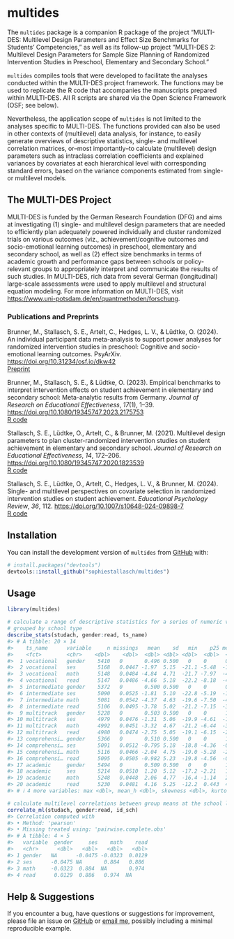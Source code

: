 
<!-- README.md is generated from README.Rmd. Please edit that file -->

# multides

<!-- badges: start -->
<!-- badges: end -->

The `multides` package is a companion R package of the project
“MULTI-DES: Multilevel Design Parameters and Effect Size Benchmarks for
Students’ Competencies,” as well as its follow-up project “MULTI-DES 2:
Multilevel Design Parameters for Sample Size Planning of Randomized
Intervention Studies in Preschool, Elementary and Secondary School.”

`multides` compiles tools that were developed to facilitate the analyses
conducted within the MULTI-DES project framework. The functions may be
used to replicate the R code that accompanies the manuscripts prepared
within MULTI-DES. All R scripts are shared via the Open Science
Framework (OSF; see below).

Nevertheless, the application scope of `multides` is not limited to the
analyses specific to MULTI-DES. The functions provided can also be used
in other contexts of (multilevel) data analysis, for instance, to easily
generate overviews of descriptive statistics, single- and multilevel
correlation matrices, or–most importantly–to calculate (multilevel)
design parameters such as intraclass correlation coefficients and
explained variances by covariates at each hierarchical level with
corresponding standard errors, based on the variance components
estimated from single- or multilevel models.

## The MULTI-DES Project

MULTI-DES is funded by the German Research Foundation (DFG) and aims at
investigating (1) single- and multilevel design parameters that are
needed to efficiently plan adequately powered individually and cluster
randomized trials on various outcomes (viz., achievement/cognitive
outcomes and socio-emotional learning outcomes) in preschool, elementary
and secondary school, as well as (2) effect size benchmarks in terms of
academic growth and performance gaps between schools or policy-relevant
groups to appropriately interpret and communicate the results of such
studies. In MULTI-DES, rich data from several German (longitudinal)
large-scale assessments were used to apply multilevel and structural
equation modeling. For more information on MULTI-DES, visit
<https://www.uni-potsdam.de/en/quantmethoden/forschung>.

### Publications and Preprints

Brunner, M., Stallasch, S. E., Artelt, C., Hedges, L. V., & Lüdtke, O.
(2024). An individual participant data meta-analysis to support power
analyses for randomized intervention studies in preschool: Cognitive and
socio-emotional learning outcomes. PsyArXiv.
<https://doi.org/10.31234/osf.io/dkw42> <br>
[Preprint](https://osf.io/preprints/psyarxiv/dkw42)

Brunner, M., Stallasch, S. E., & Lüdtke, O. (2023). Empirical benchmarks
to interpret intervention effects on student achievement in elementary
and secondary school: Meta-analytic results from Germany. *Journal of
Research on Educational Effectiveness*, *17*(1), 1–39.
<https://doi.org/10.1080/19345747.2023.2175753> <br> [R
code](https://osf.io/wp5rf)

Stallasch, S. E., Lüdtke, O., Artelt, C., & Brunner, M. (2021).
Multilevel design parameters to plan cluster-randomized intervention
studies on student achievement in elementary and secondary school.
*Journal of Research on Educational Effectiveness*, *14*, 172–206.
<https://doi.org/10.1080/19345747.2020.1823539> <br> [R
code](https://osf.io/2w8nt)

Stallasch, S. E., Lüdtke, O., Artelt, C., Hedges, L. V., & Brunner, M.
(2024). Single- and multilevel perspectives on covariate selection in
randomized intervention studies on student achievement. *Educational
Psychology Review*, *36*, 112.
<https://doi.org/10.1007/s10648-024-09898-7> <br> [R
code](https://osf.io/nhx4w)

## Installation

You can install the development version of `multides` from
[GitHub](https://github.com/) with:

``` r
# install.packages("devtools")
devtools::install_github("sophiestallasch/multides")
```

## Usage

``` r
library(multides)

# calculate a range of descriptive statistics for a series of numeric variables,
# grouped by school type
describe_stats(studach, gender:read, ts_name)
#> # A tibble: 20 × 14
#>    ts_name      variable     n missings   mean    sd   min    p25 median     p75
#>    <fct>        <chr>    <dbl>    <dbl>  <dbl> <dbl> <dbl>  <dbl>  <dbl>   <dbl>
#>  1 vocational   gender    5410   0       0.496 0.500   0    0      0      1     
#>  2 vocational   ses       5168   0.0447 -1.97  5.15  -21.1 -5.48  -1.90   1.56  
#>  3 vocational   math      5148   0.0484 -4.84  4.71  -21.7 -7.97  -4.76  -1.71  
#>  4 vocational   read      5147   0.0486 -4.66  5.18  -22.2 -8.18  -4.70  -1.05  
#>  5 intermediate gender    5372   0       0.500 0.500   0    0      0      1     
#>  6 intermediate ses       5090   0.0525 -1.81  5.10  -22.8 -5.19  -1.79   1.63  
#>  7 intermediate math      5081   0.0542 -4.37  4.63  -19.6 -7.50  -4.37  -1.23  
#>  8 intermediate read      5106   0.0495 -3.78  5.02  -21.2 -7.15  -3.76  -0.354 
#>  9 multitrack   gender    5228   0       0.503 0.500   0    0      1      1     
#> 10 multitrack   ses       4979   0.0476 -1.31  5.06  -19.9 -4.61  -1.28   2.08  
#> 11 multitrack   math      4992   0.0451 -3.32  4.67  -21.2 -6.44  -3.30  -0.0765
#> 12 multitrack   read      4980   0.0474 -2.75  5.05  -19.1 -6.15  -2.76   0.721 
#> 13 comprehensi… gender    5366   0       0.510 0.500   0    0      1      1     
#> 14 comprehensi… ses       5091   0.0512 -0.795 5.18  -18.8 -4.36  -0.855  2.69  
#> 15 comprehensi… math      5116   0.0466 -2.04  4.75  -19.0 -5.28  -2.09   1.32  
#> 16 comprehensi… read      5095   0.0505 -0.982 5.23  -19.8 -4.56  -0.983  2.61  
#> 17 academic     gender    5494   0       0.509 0.500   0    0      1      1     
#> 18 academic     ses       5214   0.0510  1.20  5.12  -17.2 -2.21   1.24   4.68  
#> 19 academic     math      5248   0.0448  2.06  4.77  -16.4 -1.14   2.10   5.24  
#> 20 academic     read      5230   0.0481  4.16  5.25  -12.2  0.443  4.05   7.77  
#> # ℹ 4 more variables: max <dbl>, mean_h <dbl>, skewness <dbl>, kurtosis <dbl>

# calculate multilevel correlations between group means at the school level
correlate_ml(studach, gender:read, id_sch)
#> Correlation computed with
#> • Method: 'pearson'
#> • Missing treated using: 'pairwise.complete.obs'
#> # A tibble: 4 × 5
#>   variable  gender     ses    math    read
#>   <chr>      <dbl>   <dbl>   <dbl>   <dbl>
#> 1 gender   NA      -0.0475 -0.0323  0.0129
#> 2 ses      -0.0475 NA       0.884   0.886 
#> 3 math     -0.0323  0.884  NA       0.974 
#> 4 read      0.0129  0.886   0.974  NA
```

## Help & Suggestions

If you encounter a bug, have questions or suggestions for improvement,
please file an issue on
[GitHub](https://github.com/sophiestallasch/multides/issues) or [email
me](mailto:sophie.stallasch@gmail.com), possibly including a minimal
reproducible example.
